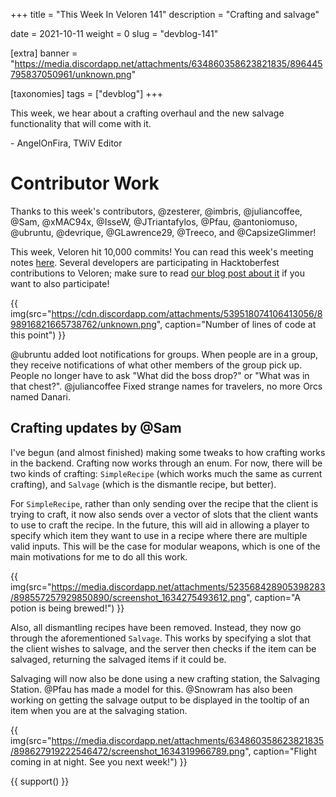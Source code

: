 +++
title = "This Week In Veloren 141"
description = "Crafting and salvage"

date = 2021-10-11
weight = 0
slug = "devblog-141"

[extra]
banner = "https://media.discordapp.net/attachments/634860358623821835/896445795837050961/unknown.png"

[taxonomies]
tags = ["devblog"]
+++

This week, we hear about a crafting overhaul and the new salvage functionality
that will come with it.

\- AngelOnFira, TWiV Editor

# Contributor Work

Thanks to this week's contributors, @zesterer, @imbris, @juliancoffee, @Sam,
@xMAC94x, @IsseW, @JTriantafylos, @Pfau, @antoniomuso, @ubruntu, @devrique,
@GLawrence29, @Treeco, and @CapsizeGlimmer!

This week, Veloren hit 10,000 commits! You can read this week's meeting notes
[here](https://hackmd.io/eGxCtRT8SliQ_4k75o2ZQA). Several developers are
participating in Hacktoberfest contributions to Veloren; make sure to read [our
blog post about it](https://veloren.net/hacktoberfest-2021) if you want to also
participate!

{{
    img(src="https://cdn.discordapp.com/attachments/539518074106413056/898916821665738762/unknown.png",
    caption="Number of lines of code at this point")
}}

@ubruntu added loot notifications for groups. When people are in a group, they
receive notifications of what other members of the group pick up. People no
longer have to ask "What did the boss drop?" or "What was in that chest?".
@juliancoffee Fixed strange names for travelers, no more Orcs named Danari.

## Crafting updates by @Sam

I've begun (and almost finished) making some tweaks to how crafting works in the
backend. Crafting now works through an enum. For now, there will be two kinds of
crafting: `SimpleRecipe` (which works much the same as current crafting), and
`Salvage` (which is the dismantle recipe, but better).

For `SimpleRecipe`, rather than only sending over the recipe that the client is
trying to craft, it now also sends over a vector of slots that the client wants
to use to craft the recipe. In the future, this will aid in allowing a player to
specify which item they want to use in a recipe where there are multiple valid
inputs. This will be the case for modular weapons, which is one of the main
motivations for me to do all this work.

{{
    img(src="https://media.discordapp.net/attachments/523568428905398283/898557257929850890/screenshot_1634275493612.png",
    caption="A potion is being brewed!")
}}

Also, all dismantling recipes have been removed. Instead, they now go through
the aforementioned `Salvage`. This works by specifying a slot that the client
wishes to salvage, and the server then checks if the item can be salvaged,
returning the salvaged items if it could be.

Salvaging will now also be done using a new crafting station, the Salvaging
Station. @Pfau has made a model for this. @Snowram has also been working on
getting the salvage output to be displayed in the tooltip of an item when you
are at the salvaging station.

{{
    img(src="https://media.discordapp.net/attachments/634860358623821835/898627919222546472/screenshot_1634319966789.png",
    caption="Flight coming in at night. See you next week!")
}}

{{ support() }}
